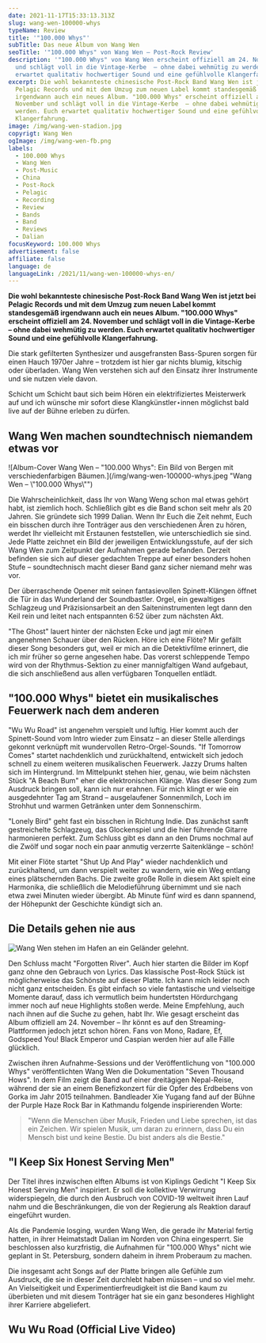 ```yaml
---
date: 2021-11-17T15:33:13.313Z
slug: wang-wen-100000-whys
typeName: Review
title: '"100.000 Whys"'
subTitle: Das neue Album von Wang Wen
seoTitle: '"100.000 Whys" von Wang Wen – Post-Rock Review'
description: '"100.000 Whys" von Wang Wen erscheint offiziell am 24. November
  und schlägt voll in die Vintage-Kerbe  – ohne dabei wehmütig zu werden. Euch
  erwartet qualitativ hochwertiger Sound und eine gefühlvolle Klangerfahrung.'
excerpt: Die wohl bekannteste chinesische Post-Rock Band Wang Wen ist jetzt bei
  Pelagic Records und mit dem Umzug zum neuen Label kommt standesgemäß
  irgendwann auch ein neues Album. "100.000 Whys" erscheint offiziell am 24.
  November und schlägt voll in die Vintage-Kerbe  – ohne dabei wehmütig zu
  werden. Euch erwartet qualitativ hochwertiger Sound und eine gefühlvolle
  Klangerfahrung.
image: /img/wang-wen-stadion.jpg
copyrigt: Wang Wen
ogImage: /img/wang-wen-fb.png
labels:
  - 100.000 Whys
  - Wang Wen
  - Post-Music
  - China
  - Post-Rock
  - Pelagic
  - Recording
  - Review
  - Bands
  - Band
  - Reviews
  - Dalian
focusKeyword: 100.000 Whys
advertisement: false
affiliate: false
language: de
languageLink: /2021/11/wang-wen-100000-whys-en/
---
```

**Die wohl bekannteste chinesische Post-Rock Band Wang Wen ist jetzt bei Pelagic Records und mit dem Umzug zum neuen Label kommt standesgemäß irgendwann auch ein neues Album. "100.000 Whys" erscheint offiziell am 24. November und schlägt voll in die Vintage-Kerbe  – ohne dabei wehmütig zu werden. Euch erwartet qualitativ hochwertiger Sound und eine gefühlvolle Klangerfahrung.**

Die stark gefilterten Synthesizer und ausgefransten Bass-Spuren sorgen für einen Hauch 1970er Jahre – trotzdem ist hier gar nichts blumig, kitschig oder überladen. Wang Wen verstehen sich auf den Einsatz ihrer Instrumente und sie nutzen viele davon. 

Schicht um Schicht baut sich beim Hören ein elektrifiziertes Meisterwerk auf und ich wünsche mir sofort diese Klangkünstler⋆innen möglichst bald live auf der Bühne erleben zu dürfen.

## Wang Wen machen soundtechnisch niemandem etwas vor

![Album-Cover Wang Wen – "100.000 Whys": Ein Bild von Bergen mit verschiedenfarbigen Bäumen.](/img/wang-wen-100000-whys.jpeg "Wang Wen – \\"100.000 Whys\\"")

Die Wahrscheinlichkeit, dass Ihr von Wang Weng schon mal etwas gehört habt, ist ziemlich hoch. Schließlich gibt es die Band schon seit mehr als 20 Jahren. Sie gründete sich 1999 Dalian. Wenn Ihr Euch die Zeit nehmt, Euch ein bisschen durch ihre Tonträger aus den verschiedenen Ären zu hören, werdet Ihr vielleicht mit Erstaunen feststellen, wie unterschiedlich sie sind. Jede Platte zeichnet ein Bild der jeweiligen Entwicklungsstufe, auf der sich Wang Wen zum Zeitpunkt der Aufnahmen gerade befanden. Derzeit befinden sie sich auf dieser gedachten Treppe auf einer besonders hohen Stufe – soundtechnisch macht dieser Band ganz sicher niemand mehr was vor.

Der überraschende Opener mit seinen fantasievollen Spinett-Klängen öffnet die Tür in das Wunderland der Soundbastler. Orgel, ein gewaltiges Schlagzeug und Präzisionsarbeit an den Saiteninstrumenten legt dann den Keil rein und leitet nach entspannten 6:52 über zum nächsten Akt. 

"The Ghost" lauert hinter der nächsten Ecke und jagt mir einen angenehmen Schauer über den Rücken. Höre ich eine Flöte? Mir gefällt dieser Song besonders gut, weil er mich an die Detektivfilme erinnert, die ich mir früher so gerne angesehen habe. Das vorerst schleppende Tempo wird von der Rhythmus-Sektion zu einer mannigfaltigen Wand aufgebaut, die sich anschließend aus allen verfügbaren Tonquellen entlädt.

## "100.000 Whys" bietet ein musikalisches Feuerwerk nach dem anderen

"Wu Wu Road" ist angenehm verspielt und luftig. Hier kommt auch der Spinett-Sound vom Intro wieder zum Einsatz – an dieser Stelle allerdings gekonnt verknüpft mit wundervollen Retro-Orgel-Sounds. "If Tomorrow Comes" startet nachdenklich und zurückhaltend, entwickelt sich jedoch schnell zu einem weiteren musikalischen Feuerwerk. Jazzy Drums halten sich im Hintergrund. Im Mittelpunkt stehen hier, genau, wie beim nächsten Stück "A Beach Bum" eher die elektronischen Klänge. Was dieser Song zum Ausdruck bringen soll, kann ich nur erahnen. Für mich klingt er wie ein ausgedehnter Tag am Strand – ausgelaufener Sonnenmilch, Loch im Strohhut und warmen Getränken unter dem Sonnenschirm.

"Lonely Bird" geht fast ein bisschen in Richtung Indie. Das zunächst sanft gestreichelte Schlagzeug, das Glockenspiel und die hier führende Gitarre harmonieren perfekt. Zum Schluss gibt es dann an den Drums nochmal auf die Zwölf und sogar noch ein paar anmutig verzerrte Saitenklänge – schön!

Mit einer Flöte startet "Shut Up And Play" wieder nachdenklich und zurückhaltend, um dann verspielt weiter zu wandern, wie ein Weg entlang eines plätschernden Bachs. Die zweite große Rolle in diesem Akt spielt eine Harmonika, die schließlich die Melodieführung übernimmt und sie nach etwa zwei Minuten wieder übergibt. Ab Minute fünf wird es dann spannend, der Höhepunkt der Geschichte kündigt sich an.

## Die Details gehen nie aus

![Wang Wen stehen im Hafen an ein Geländer gelehnt.](/img/wang-wen-outside.jpg "Wang Wen")

Den Schluss macht "Forgotten River". Auch hier starten die Bilder im Kopf ganz ohne den Gebrauch von Lyrics. Das klassische Post-Rock Stück ist möglicherweise das Schönste auf dieser Platte. Ich kann mich leider noch nicht ganz entscheiden. Es gibt einfach so viele fantastische und vielseitige Momente darauf, dass ich vermutlich beim hundertsten Hördurchgang immer noch auf neue Highlights stoßen werde. Meine Empfehlung, auch nach ihnen auf die Suche zu gehen, habt Ihr. Wie gesagt erscheint das Album offiziell am 24. November – Ihr könnt es auf den Streaming-Plattformen jedoch jetzt schon hören. Fans von Mono,  Radare, Ef, Godspeed You! Black Emperor und Caspian werden hier auf alle Fälle glücklich.

Zwischen ihren Aufnahme-Sessions und der Veröffentlichung von "100.000 Whys" veröffentlichten Wang Wen die Dokumentation "Seven Thousand Hows". In dem Film zeigt die Band auf einer dreitägigen Nepal-Reise, während der sie an einem Benefizkonzert für die Opfer des Erdbebens von Gorka im Jahr 2015 teilnahmen. Bandleader Xie Yugang fand auf der Bühne der Purple Haze Rock Bar in Kathmandu folgende inspirierenden Worte:

> "Wenn die Menschen über Musik, Frieden und Liebe sprechen, ist das ein Zeichen. Wir spielen Musik, um daran zu erinnern, dass Du ein Mensch bist und keine Bestie. Du bist anders als die Bestie."

## "I Keep Six Honest Serving Men"

Der Titel ihres inzwischen elften Albums ist von Kiplings Gedicht "I Keep Six Honest Serving Men" inspiriert. Er soll die kollektive Verwirrung widerspiegeln, die durch den Ausbruch von COVID-19 weltweit ihren Lauf nahm und die Beschränkungen, die von der Regierung als Reaktion darauf eingeführt wurden.

Als die Pandemie losging, wurden Wang Wen, die gerade ihr Material fertig hatten, in ihrer Heimatstadt Dalian im Norden von China eingesperrt. Sie beschlossen also kurzfristig, die Aufnahmen für "100.000 Whys" nicht wie geplant in St. Petersburg, sondern daheim in ihrem Proberaum zu machen.

Die insgesamt acht Songs auf der Platte bringen alle Gefühle zum Ausdruck, die sie in dieser Zeit durchlebt haben müssen – und so viel mehr. An Vielseitigkeit und Experimentierfreudigkeit ist die Band kaum zu überbieten und mit diesem Tonträger hat sie ein ganz besonderes Highlight ihrer Karriere abgeliefert.

## Wu Wu Road (Official Live Video)

<YouTube id="EkV5lGR2tNA" />